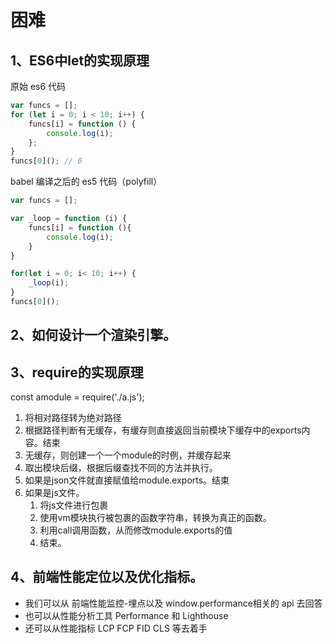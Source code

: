 # 困难
## 1、ES6中let的实现原理

原始 es6 代码
```javascript
var funcs = [];
for (let i = 0; i < 10; i++) {
    funcs[i] = function () {
        console.log(i);
    };
}
funcs[0](); // 0

```
babel 编译之后的 es5 代码（polyfill）
```javascript
var funcs = [];

var _loop = function (i) {
    funcs[i] = function (){
        console.log(i);
    }
}

for(let i = 0; i< 10; i++) {
    _loop(i);
}
funcs[0]();
```
## 2、如何设计一个渲染引擎。
## 3、require的实现原理
const amodule = require('./a.js');
1. 将相对路径转为绝对路径
2. 根据路径判断有无缓存，有缓存则直接返回当前模块下缓存中的exports内容。结束
3. 无缓存，则创建一个一个module的时例，并缓存起来
4. 取出模块后缀，根据后缀查找不同的方法并执行。
5. 如果是json文件就直接赋值给module.exports。结束
6. 如果是js文件。
   1. 将js文件进行包裹
   2. 使用vm模块执行被包裹的函数字符串，转换为真正的函数。
   3. 利用call调用函数，从而修改module.exports的值
   4. 结束。

## 4、前端性能定位以及优化指标。
- 我们可以从 前端性能监控-埋点以及 window.performance相关的 api 去回答
- 也可以从性能分析工具 Performance 和 Lighthouse
- 还可以从性能指标 LCP FCP FID CLS 等去着手